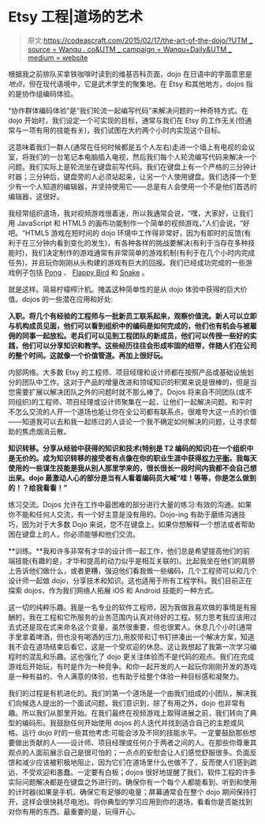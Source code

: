 # Etsy 工程|道场的艺术

> 原文:[https://codeascraft.com/2015/02/17/the-art-of-the-dojo/?UTM _ source = Wanqu . co&UTM _ campaign = Wanqu+Daily&UTM _ medium = website](https://codeascraft.com/2015/02/17/the-art-of-the-dojo/?utm_source=wanqu.co&utm_campaign=Wanqu+Daily&utm_medium=website)

根据我之前排队买拿铁咖啡时读到的维基百科页面，dojo 在日语中的字面意思是*地点*，但在现代语境中，它是武术学生的聚集地。在 Etsy 和其他地方，dojos 指的是协作组编码体验。

“协作群体编码体验”是“我们轮流一起编写代码”来解决问题的一种奇特方式。在 dojo 开始时，我们设定一个可实现的目标，通常与我们在 Etsy 的工作无关(但通常与一项有用的技能有关)，我们试图在大约两个小时内实现这个目标。

这意味着我们一群人(通常在任何时候都是五个人左右)走进一个墙上有电视的会议室，将我们的一台笔记本电脑插入电视，然后我们每个人轮流编写代码来解决一个问题。我们实际上是轮流坐在键盘前写代码。我们在键盘上有一个严格的三分钟计时器；三分钟后，键盘旁的人必须站起来，让另一个人使用键盘。我们选择一个至少有一个人知道的编辑器，并坚持使用它——总是有人会使用一个不是他们首选的编辑器，这很好。

我经常组织道场，我对视频游戏很着迷，所以我通常会说，“嘿，大家好，让我们用 JavaScript 和 HTML5 的画布功能制作一个简单的视频游戏，”人们会说，“好吧。“HTML5 游戏在短时间的 dojo 环境中工作得非常好，因为有即时的反馈(有利于在三分钟内看到变化的发生)，有各种各样的挑战要解决(有利于当存在多种技能时)，我们决定制作的游戏通常有非常简单的游戏机制(有利于在几个小时内完成任务)，并且玩你刚刚从头构建的游戏有巨大的回报。我们已经成功完成的一些游戏例子包括 [Pong](http://en.wikipedia.org/wiki/Pong) 、 [Flappy Bird](http://en.wikipedia.org/wiki/Flappy_Bird) 和 [Snake](http://en.wikipedia.org/wiki/Snake_%28video_game%29) 。

就是这样。简易柠檬榨汁机。掩盖这种简单性的是从 dojo 体验中获得的巨大价值。dojos 的一些潜在应用和好处:

**入职。将几个有经验的工程师与一批新员工联系起来，观察价值流。新人可以立即与机构成员见面，他们可以看到组织中的编码是如何完成的，他们也有机会与被雇佣的同事一起放松。老兵们可以见到工程团队的新成员，他们可以传授一些好的实践，他们可以分享知识和教学。这些经历往往会形成牢固的纽带，伴随人们在公司的整个时间。这就像一个价值管道。再加上很好玩。**

内部网络。大多数 Etsy 的工程师、项目经理和设计师都在按照产品或基础设施划分的团队中工作。这对于产品的增量改进和领域知识的积累来说是很棒的，但是当您需要扩展以解决团队之外的问题时就不那么棒了。Dojos 将来自不同团队(或不同组织)的工程师、项目经理或设计师聚集在一起，让他们一起解决问题。和平时不怎么交流的人开一个道场也能让你在全公司都有联系点。很难夸大这一点的价值——知道我可以去和我一起练过的人谈论一个我不确定如何解决的问题，让寻求帮助的焦虑烟消云散。

**知识转移。分享从经验中获得的知识和技术(特别是 T2 编码的知识)在一个组织中是无价的。成为知识转移的接受者有点像在你的职业生涯中获得[权力平衡](http://en.wikipedia.org/wiki/Experience_point#Power-Leveling)。我每天使用的一些谋生技能是我从别人那里学来的，很长很长一段时间内我都不会自己想出来。dojo 最激动人心的部分是当有人看着编码员大喊“哇！等等，你是怎么做到的！？给我看看！”**

练习交流。Dojos 允许在工作中最困难的部分进行大量的练习:有效的沟通。如果你不能和任何人交流，有一个好主意是没有用的。Dojo-ing 有助于磨练沟通技巧，因为对于大多数 Dojo 来说，您不在键盘上。如果你想解释一个想法或者帮助困在键盘上的人，你必须能够和他们交流。

**训练。**我和许多非常有才华的设计师一起工作，他们总是希望提高他们的前端技能(有趣的是，才华和提高的动力似乎是相互关联的)。比起我坐在他们的肩膀上告诉他们做什么，或者更糟，强迫他们看我做一些编码，几个工程师可以和几个设计师一起做 dojo，分享技术和知识。这也适用于所有工程学科。我们目前正在探索 dojos，作为我们网络人拓展 iOS 和 Android 技能的一种方式。

这一切的纯粹乐趣。我是一名专业的软件工程师，因为我做我喜欢做的事情是有报酬的，我在工程和它所服务的业务范围内认真对待好的工程。努力思考我应该用过去式还是现在式来命名这个变量，虽然很重要，但也很累人。休息几个小时(通常手里拿着啤酒，但也没有喝酒的压力),用胶带和订书钉拼凑出一个解决方案，知道我不会在道场结束后看它，这是一个受欢迎的休息。这让我想起了我第一次学习编程时的混乱和乐趣。这也强化了 dojo 更关注体验而不是代码的观点。我们在完成游戏后开始玩，有时是作为一种竞争。和你一起开发的人一起玩你刚刚开发的游戏是一种有益的、令人满意的体验，也有助于给整个体验一种目标感和凝聚力。

我们的过程是有机进化的。我们的第一个道场是一个由我们组成的小团队，解决我们向候选人提出的一个面试问题。我们意识到，除了有用之外，dojo 也非常有趣。所以我们从那里开始。在我们最终在视频游戏上取得进展之前，我们转向了典型的编码形。我鼓励任何开始使用 dojos 的人迭代并找到适合自己的主题或风格。运行 dojo 时的一些其他考虑:可能会涉及不同的技能水平。一定要鼓励那些想要做出贡献的人——设计师、项目经理或任何介于两者之间的人。在那些你尊重其观点的人面前展示自己是很可怕的；一点点的安慰会让人们感觉舒服很多。负面反馈和减少应该被积极地阻止，因为它们在道场里什么也做不了，反而使人们感到疏远、不受欢迎和愚蠢。一定要有白板；dojos 很好地提醒了我们，软件工程的许多实际问题解决都是在键盘之外进行的。确保你有一个每个人都能看到、听到和使用的计时器(如果是手机，确保它有足够的电量；屏幕通常会在整个 dojo 期间保持打开，这样会很快耗尽电池)。将你典型的学习应用到你的道场，看看你是否能找到对你有用的东西。最重要的是，玩得开心。
